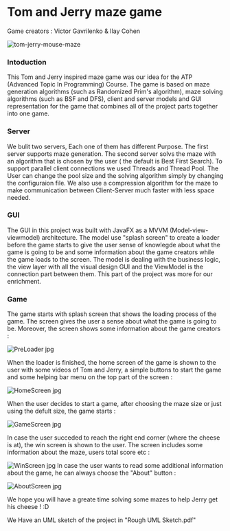 # Tom and Jerry maze game 

Game creators : Victor Gavrilenko & Ilay Cohen

![tom-jerry-mouse-maze](https://github.com/VictorGavrilenko97/TomAndJerry-Maze-Game/assets/140259266/61b0f5e0-e9b1-4aa6-b9c3-e8921d8fafd3)

### Intoduction
This Tom and Jerry inspired maze game was our idea for the ATP (Advanced Topic In Programming) Course.
The game is based on maze generation algorithms (such as Randomized Prim's algorithm), maze solving algorithms (such as BSF and DFS), client and server models and GUI representation for the game that combines all of the project parts together into one game.

### Server
We bulit two servers, Each one of them has different Purpose. The first server supports maze generation. The second server solvs the maze with an algorithm that is chosen by the user ( the default is Best First Search). To support parallel client connections we used Threads and Thread Pool. The User can change the pool size and the solving algorithm simply by changing the configuraion file. We also use a compression algorithm for the maze to make communication between Client-Server much faster with less space needed.

### GUI
The GUI in this project was built with JavaFX as a MVVM (Model-view-viewmodel) architecture.
The model use "splash screen" to create a loader before the game starts to give the user sense of knowlegde about what the game is going to be and some information about the game creators while the game loads to the screen.
The model is dealing with the business logic, the view layer with all the visual design GUI and the ViewModel is the connection part between them. This part of the project was more for our enrichment.

### Game
The game starts with splash screen that shows the loading process of the game.
The screen gives the user a sense about what the game is going to be. Moreover, the screen shows some information about the game creators :

![PreLoader jpg](https://github.com/VictorGavrilenko97/TomAndJerry-Maze-Game/assets/140259266/29a91365-af1b-4d58-9c6a-9d76a9e13aac)

When the loader is finished, the home screen of the game is shown to the user with some videos of Tom and Jerry, a simple buttons to start the game and some helping bar menu on the top part of the screen :

![HomeScreen jpg](https://github.com/VictorGavrilenko97/TomAndJerry-Maze-Game/assets/140259266/15c4211d-0185-43cb-ae03-cfb65b39e466)

When the user decides to start a game, after choosing the maze size or just using the defult size, the game starts :

![GameScreen jpg](https://github.com/VictorGavrilenko97/TomAndJerry-Maze-Game/assets/140259266/3da52469-509f-4536-ab7e-f1916f0c1b49)

In case the user succeded to reach the right end corner (where the cheese is at), the win screen is shown to the user. The screen includes some information about the maze, users total score etc :

![WinScreen jpg](https://github.com/VictorGavrilenko97/TomAndJerry-Maze-Game/assets/140259266/a9693f88-302d-4d39-a4bd-45d589ff1565)
In case the user wants to read some additional information about the game, he can always choose the "About" button :

![AboutScreen jpg](https://github.com/VictorGavrilenko97/TomAndJerry-Maze-Game/assets/140259266/1e481992-a09d-4550-b4d0-0e6b34f1afe9)

We hope you will have a greate time solving some mazes to help Jerry get his cheese ! :D

We Have an UML sketch of the project in "Rough UML Sketch.pdf"



